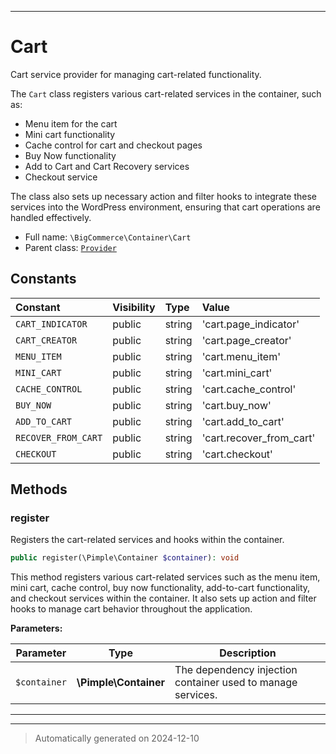 ***

# Cart

Cart service provider for managing cart-related functionality.

The `Cart` class registers various cart-related services in the container, such as:
- Menu item for the cart
- Mini cart functionality
- Cache control for cart and checkout pages
- Buy Now functionality
- Add to Cart and Cart Recovery services
- Checkout service

The class also sets up necessary action and filter hooks to integrate these services
into the WordPress environment, ensuring that cart operations are handled effectively.

* Full name: `\BigCommerce\Container\Cart`
* Parent class: [`Provider`](./Provider.md)


## Constants

| Constant | Visibility | Type | Value |
|:---------|:-----------|:-----|:------|
|`CART_INDICATOR`|public|string|&#039;cart.page_indicator&#039;|
|`CART_CREATOR`|public|string|&#039;cart.page_creator&#039;|
|`MENU_ITEM`|public|string|&#039;cart.menu_item&#039;|
|`MINI_CART`|public|string|&#039;cart.mini_cart&#039;|
|`CACHE_CONTROL`|public|string|&#039;cart.cache_control&#039;|
|`BUY_NOW`|public|string|&#039;cart.buy_now&#039;|
|`ADD_TO_CART`|public|string|&#039;cart.add_to_cart&#039;|
|`RECOVER_FROM_CART`|public|string|&#039;cart.recover_from_cart&#039;|
|`CHECKOUT`|public|string|&#039;cart.checkout&#039;|


## Methods


### register

Registers the cart-related services and hooks within the container.

```php
public register(\Pimple\Container $container): void
```

This method registers various cart-related services such as the menu item, mini cart, cache control,
buy now functionality, add-to-cart functionality, and checkout services within the container. It also sets up
action and filter hooks to manage cart behavior throughout the application.






**Parameters:**

| Parameter | Type | Description |
|-----------|------|-------------|
| `$container` | **\Pimple\Container** | The dependency injection container used to manage services. |





***


***
> Automatically generated on 2024-12-10
